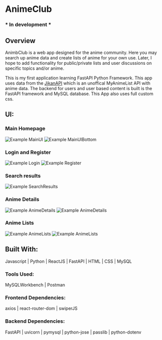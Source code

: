 # AnimeClub  
### * In development * 

## Overview   
AnimbClub is a web app designed for the anime community. Here you may search up anime data and create lists of anime for your own use. Later, I hope to add functionality for public/private lists and user discussions on specific topics and/or anime.

This is my first application learning FastAPI Python Framework. This app uses data from the [JikanAPI](https://jikan.moe/) which is an unoffical MyAnimeList API with anime data. The backend for users and user based content is built is the FastAPI framework and MySQL database. This App also uses full custom css.

## UI: 
### Main Homepage
![Example MainUI](/client/src/assets/MainUI.png)
![Example MainUIBottom](/client/src/assets/MainUIBottom.png)
### Login and Register
![Example Login](/client/src/assets/Login.png)
![Example Register](/client/src/assets/Register.png)
### Search results
![Example SearchResults](/client/src/assets/SearchResults.png)
### Anime Details
![Example AnimeDetails](/client/src/assets/AnimeDetails.png)
![Example AnimeDetails](/client/src/assets/AnimeDetailsBottom.png)
### Anime Lists 
![Example AnimeLists](/client/src/assets/AnimeLists.png)
![Example AnimeLists](/client/src/assets/AnimeListContents.png)



## Built With:     
Javascript | Python | ReactJS | FastAPI | HTML | CSS | MySQL  

### Tools Used:
MySQLWorkbench | Postman 

### Frontend Dependencies:   
axios | react-router-dom | swiperJS

### Backend Dependencies:  
FastAPI | uvicorn | pymysql | python-jose | passlib | python-dotenv 